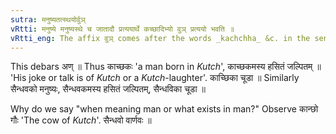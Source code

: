 ```yaml
---
sutra: मनुष्यतत्स्थयोर्वुञ्
vRtti: मनुष्ये मनुष्यस्थे च जातादौ प्रत्ययार्थे कच्छादिभ्यो वुञ् प्रत्ययो भवति ॥
vRtti_eng: The affix वुञ् comes after the words _kachchha_ &c. in the senses of born &c. when the meaning is a 'man' or 'what exists in man'.
---
```

This debars अण् ॥ Thus काच्छकः 'a man born in _Kutch_', काच्छकमस्य हसितं जल्पितम् ॥ 'His joke or talk is of _Kutch_ or a _Kutch_-laughter'. काच्छिका चूडा ॥ Similarly सैन्धवको मनुष्यः, सैन्धवकमस्य हसितं जल्पितम्, सैन्धविका चूडा ॥

Why do we say "when meaning man or what exists in man?" Observe कान्छो गौः 'The cow of _Kutch_'. सैन्धवो वार्णवः ॥
